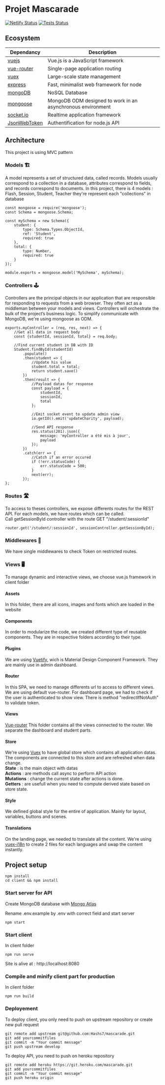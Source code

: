 # Projet Mascarade
[![Netlify Status](https://api.netlify.com/api/v1/badges/b9d21598-bdc9-42d6-806c-330021b14adb/deploy-status)](https://app.netlify.com/sites/mascarade/deploys)
[![Tests Status](https://travis-ci.com/Hashs7/mascarade.svg?token=4iexNTB5mpzz4SKFFb2q&branch=develop)](https://travis-ci.com/Hashs7/mascarade)

## Ecosystem

| Dependancy | Description |
|---------|-------------|
| [vuejs]               | Vue.js is a JavaScript framework |
| [vue-router]          | Single-page application routing |
| [vuex]                | Large-scale state management |
| [express]             | Fast, minimalist web framework for node |
| [mongoDB]             | NoSQL Database |
| [mongoose]            | MongoDB ODM designed to work in an asynchronous environment |
| [socket.io]           | Realtime application framework |
| [JsonWebToken]        | Authentification for node.js API |

[vuejs]: https://github.com/vuejs/vue
[vue-router]: https://github.com/vuejs/vue-router
[vuex]: https://github.com/vuejs/vuex
[express]: https://github.com/expressjs/express
[mongoDB]: https://github.com/mongodb/mongo
[mongoose]: https://github.com/Automattic/mongoose
[socket.io]: https://github.com/socketio/socket.io
[JsonWebToken]: https://github.com/auth0/node-jsonwebtoken

## Architecture
This project is using MVC pattern

### Models 🏗
A model represents a set of structured data, called records. Models usually correspond to a collection in a database, attributes correspond to fields, and records correspond to documents.
In this project, there is 4 models : Flash, Session, Student, Teacher
they're represent each "collections" in database

```
const mongoose = require('mongoose');
const Schema = mongoose.Schema;

const mySchema = new Schema({
    student: {
        type: Schema.Types.ObjectId,
        ref: 'Student',
        required: true
    },
    total: {
        type: Number,
        required: true
    }
});

module.exports = mongoose.model('MySchema', mySchema);
```

### Controllers 🕹
Controllers are the principal objects in our application that are responsible for responding to requests from a web browser. They often act as a middleman between your models and views. Controllers will orchestrate the bulk of the project’s business logic.
To simplify communicate with MongoDB, we're using mongoose as ODM.

```
exports.myController = (req, res, next) => {
    //Get all data in request body
    const {studentId, sessionId, total} = req.body;
    
    //Find current student in DB with ID
    Student.findById(studentId)
        .populate()
        .then(student => {
            //Update his value
            student.total = total;
            return student.save()
        })
        .then(result => {
            //Payload datas for response
            const payload = {
                studentId,
                sessionId,
                total
            };

            //Emit socket event to update admin view
            io.getIO().emit('updateCharity', payload);
            
            //Send API response
            res.status(201).json({
                message: 'myController a été mis à jour',
                payload
            });
        })
        .catch(err => {
            //Catch if an error occured
            if (!err.statusCode) {
                err.statusCode = 500;
            }
            next(err);
        });
};
```

### Routes 🛣
To access to theses controllers, we expose differents routes for the REST API.
For each models, we have routes which can be called.   
Call getSessionById controller with the route GET "/student/:sessionId"
```
router.get('/student/:sessionId', sessionController.getSessionById);
```

### Middlewares 🛂
We have single middlewares to check Token on restricted routes.

### Views 🖥
To manage dynamic and interactive views, we choose vue.js framework in client folder

#### Assets
In this folder, there are all icons, images and fonts which are loaded in the website
 
#### Components
In order to modularize the code, we created different type of reusable components. They are in respective folders according to their type.

#### Plugins
We are using [Vuetify](https://vuetifyjs.com/en/), wich is Material Design Component Framework. They are mainly use in admin dashboard.

#### Router
In this SPA, we need to manage differents url to access to different views. We are using default vue-router.
For dashboard page, we had to check if the user is authenticated to show view. There is method "redirectIfNotAuth" to validate token.

#### Views
[Vue-router](https://github.com/vuejs/vue-router)
This folder contains all the views connected to the router. We separate the dashboard and student parts.

#### Store
We're using [Vuex](https://github.com/vuejs/vuex) to have global store which contains all application datas. The components are connected to this store and are refreshed when data change.  
**State** : is the main object with datas  
**Actions** : are methods call async to perform API action   
**Mutations** : change the current state after actions is done.  
**Getters** : are usefull when you need to compute derived state based on store state.

#### Style 
We defined global style for the entire of application. Mainly for layout, variables, buttons and scenes.

#### Translations
On the landing page, we needed to translate all the content. We're using [vuex-i18n](https://github.com/dkfbasel/vuex-i18n) to create 2 files for each languages and swap the content instantly.




## Project setup
```
npm install
cd client && npm install
```

### Start server for API
Create MongoDB database with [Mongo Atlas](https://www.mongodb.com/cloud/atlas)
 
Rename .env.example by .env with correct field and start server
```
npm start
```
### Start client
In client folder
```
npm run serve
```
Site is alive at : http://localhost:8080

### Compile and minify client part for production
In client folder
```
npm run build
```

### Deployement
To deploy client, you only need to push on upstream repository or create new pull request
```
git remote add upstream git@github.com:Hashs7/mascarade.git
git add yourcommitfiles
git commit -m "Your commit message"
git push upstream develop
```
To deploy API, you need to push on heroku repository
```
git remote add heroku https://git.heroku.com/mascarade.git
git add yourcommitfiles
git commit -m "Your commit message"
git push heroku origin
```


